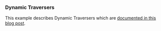 ### Dynamic Traversers

This example describes Dynamic Traversers which are [documented in this blog post]().
